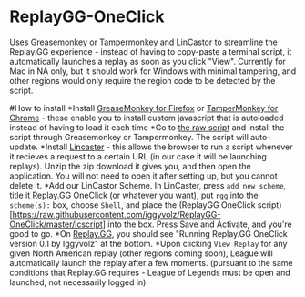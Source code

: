 # ReplayGG-OneClick
Uses Greasemonkey or Tampermonkey and LinCastor to streamline the Replay.GG experience - instead of having to copy-paste a terminal script, it automatically launches a replay as soon as you click "View".  Currently for Mac in NA only, but it should work for Windows with minimal tampering, and other regions would only require the region code to be detected by the script.

#How to install
*Install [GreaseMonkey for Firefox](https://addons.mozilla.org/en-us/firefox/addon/greasemonkey/) or [TamperMonkey for Chrome](https://chrome.google.com/webstore/detail/tampermonkey/dhdgffkkebhmkfjojejmpbldmpobfkfo) - these enable you to install custom javascript that is autoloaded instead of having to load it each time
*Go to [the raw script](https://raw.githubusercontent.com/iggyvolz/ReplayGG-OneClick/master/script.user.js) and install the script through Greasemonkey or Tampermonkey.  The script will auto-update.
*Install [Lincaster](https://onflapp.wordpress.com/lincastor/) - this allows the browser to run a script whenever it recieves a request to a certain URL (in our case it will be launching replays).  Unzip the zip download it gives you, and then open the application.  You will not need to open it after setting up, but you cannot delete it.
*Add our LinCastor Scheme.  In LinCaster, press `add new scheme`, title it Replay.GG OneClick (or whatever you want), put `rgg` into the `scheme(s):` box, choose `Shell`, and place the (ReplayGG OneClick script)[https://raw.githubusercontent.com/iggyvolz/ReplayGG-OneClick/master/lcscript] into the box.  Press Save and Activate, and you're good to go.
*On [Replay.GG](http://www.replay.gg), you should see "Running Replay.GG OneClick version 0.1 by Iggyvolz" at the bottom.
*Upon clicking `View Replay` for any given North American replay (other regions coming soon), League will automatically launch the replay after a few moments. (pursuant to the same conditions that Replay.GG requires - League of Legends must be open and launched, not necessarily logged in)
